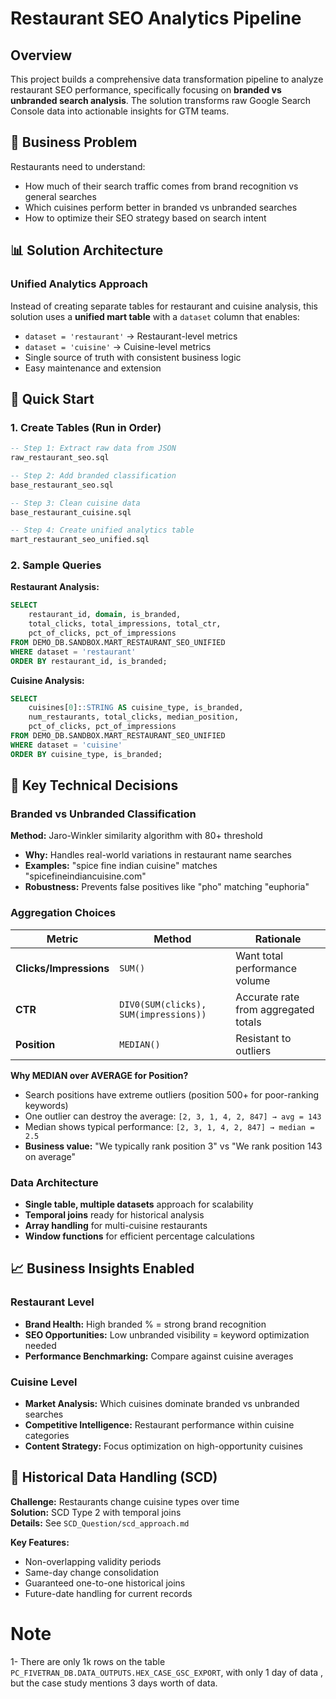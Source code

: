# Restaurant SEO Analytics Pipeline

## Overview
This project builds a comprehensive data transformation pipeline to analyze restaurant SEO performance, specifically focusing on **branded vs unbranded search analysis**. The solution transforms raw Google Search Console data into actionable insights for GTM teams.

## 🎯 Business Problem
Restaurants need to understand:
- How much of their search traffic comes from brand recognition vs general searches
- Which cuisines perform better in branded vs unbranded searches  
- How to optimize their SEO strategy based on search intent

## 📊 Solution Architecture

### Unified Analytics Approach
Instead of creating separate tables for restaurant and cuisine analysis, this solution uses a **unified mart table** with a `dataset` column that enables:
- `dataset = 'restaurant'` → Restaurant-level metrics
- `dataset = 'cuisine'` → Cuisine-level metrics
- Single source of truth with consistent business logic
- Easy maintenance and extension

## 🚀 Quick Start

### 1. Create Tables (Run in Order)
```sql
-- Step 1: Extract raw data from JSON
raw_restaurant_seo.sql

-- Step 2: Add branded classification  
base_restaurant_seo.sql

-- Step 3: Clean cuisine data
base_restaurant_cuisine.sql

-- Step 4: Create unified analytics table
mart_restaurant_seo_unified.sql
```

### 2. Sample Queries

**Restaurant Analysis:**
```sql
SELECT 
    restaurant_id, domain, is_branded,
    total_clicks, total_impressions, total_ctr,
    pct_of_clicks, pct_of_impressions
FROM DEMO_DB.SANDBOX.MART_RESTAURANT_SEO_UNIFIED 
WHERE dataset = 'restaurant'
ORDER BY restaurant_id, is_branded;
```

**Cuisine Analysis:**
```sql
SELECT 
    cuisines[0]::STRING AS cuisine_type, is_branded,
    num_restaurants, total_clicks, median_position,
    pct_of_clicks, pct_of_impressions
FROM DEMO_DB.SANDBOX.MART_RESTAURANT_SEO_UNIFIED 
WHERE dataset = 'cuisine'
ORDER BY cuisine_type, is_branded;
```

## 🧠 Key Technical Decisions

### Branded vs Unbranded Classification
**Method:** Jaro-Winkler similarity algorithm with 80+ threshold
- **Why:** Handles real-world variations in restaurant name searches
- **Examples:** "spice fine indian cuisine" matches "spicefineindiancuisine.com"
- **Robustness:** Prevents false positives like "pho" matching "euphoria"

### Aggregation Choices
| Metric | Method | Rationale |
|--------|---------|-----------|
| **Clicks/Impressions** | `SUM()` | Want total performance volume |
| **CTR** | `DIV0(SUM(clicks), SUM(impressions))` | Accurate rate from aggregated totals |
| **Position** | `MEDIAN()` | Resistant to outliers |

**Why MEDIAN over AVERAGE for Position?**
- Search positions have extreme outliers (position 500+ for poor-ranking keywords)
- One outlier can destroy the average: `[2, 3, 1, 4, 2, 847] → avg = 143 `
- Median shows typical performance: `[2, 3, 1, 4, 2, 847] → median = 2.5 `
- **Business value:** "We typically rank position 3" vs "We rank position 143 on average"

### Data Architecture
- **Single table, multiple datasets** approach for scalability
- **Temporal joins** ready for historical analysis
- **Array handling** for multi-cuisine restaurants
- **Window functions** for efficient percentage calculations

## 📈 Business Insights Enabled

### Restaurant Level
- **Brand Health:** High branded % = strong brand recognition
- **SEO Opportunities:** Low unbranded visibility = keyword optimization needed
- **Performance Benchmarking:** Compare against cuisine averages

### Cuisine Level  
- **Market Analysis:** Which cuisines dominate branded vs unbranded searches
- **Competitive Intelligence:** Restaurant performance within cuisine categories
- **Content Strategy:** Focus optimization on high-opportunity cuisines

## 🔄 Historical Data Handling (SCD)

**Challenge:** Restaurants change cuisine types over time  
**Solution:** SCD Type 2 with temporal joins  
**Details:** See `SCD_Question/scd_approach.md`

**Key Features:**
- Non-overlapping validity periods
- Same-day change consolidation  
- Guaranteed one-to-one historical joins
- Future-date handling for current records

# Note
1- There are only 1k rows on the table `PC_FIVETRAN_DB.DATA_OUTPUTS.HEX_CASE_GSC_EXPORT`, with only 1 day of data , but the case study mentions 3 days worth of data.
